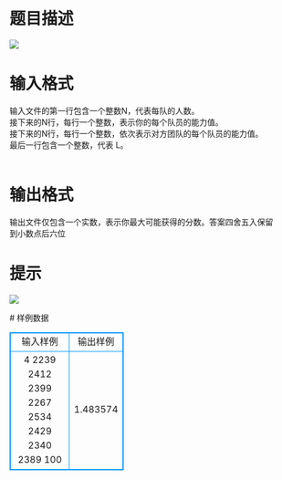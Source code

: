 # 

 
 # 题目描述 
<p>
<img border="0" src="/source/joyoi/tyvj-2669/img/aHR0cDovL3d3dy5qb3lvaS5jbi9wcm9ibGVtL3R5dmotMjY2OS9wcm9ibGVtc19pbWFnZXMvMzE0Mi8xODcyXzEuanBn.jpg"> </p> 

 
 # 输入格式 
<p>
输入文件的第一行包含一个整数N，代表每队的人数。 <br>接下来的N行，每行一个整数，表示你的每个队员的能力值。 <br>接下来的N行，每行一个整数，依次表示对方团队的每个队员的能力值。 <br>最后一行包含一个整数，代表 L。 <br> <br> </p> 

 
 # 输出格式 
<p>
输出文件仅包含一个实数，表示你最大可能获得的分数。答案四舍五入保留<br>到小数点后六位 </p> 

 
 # 提示 
<p>
<img border="0" src="/source/joyoi/tyvj-2669/img/aHR0cDovL3d3dy5qb3lvaS5jbi9wcm9ibGVtL3R5dmotMjY2OS9wcm9ibGVtc19pbWFnZXMvMzE0Mi8xODcyXzIuanBn.jpg"> </p> 
# 样例数据
<style>
        table,table tr th, table tr td { border:1px solid #0094ff; }
        table { width: 200px; min-height: 25px; line-height: 25px; text-align: center; border-collapse: collapse;}   
    </style>
<table>
	<tr>
		<td>输入样例</td>
		<td>输出样例</td>
	</tr>
<tr><td>4 
2239 
2412 
2399 
2267 
2534 
2429 
2340 
2389 
100 
 </td><td>1.483574 
 </td></tr></table>
